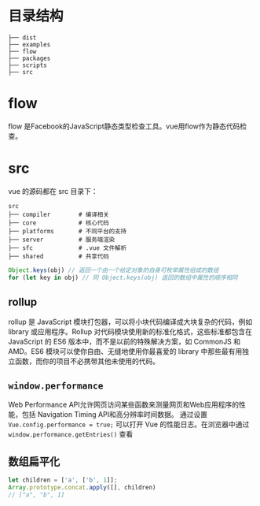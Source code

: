 
# 目录结构
```
├── dist
├── examples
├── flow
├── packages
├── scripts
├── src
```

# flow
flow 是Facebook的JavaScript静态类型检查工具。vue用flow作为静态代码检查。

# src
vue 的源码都在 src 目录下：
```
src
├── compiler        # 编译相关 
├── core            # 核心代码 
├── platforms       # 不同平台的支持
├── server          # 服务端渲染
├── sfc             # .vue 文件解析
├── shared          # 共享代码
```

```js
Object.keys(obj) // 返回一个由一个给定对象的自身可枚举属性组成的数组
for (let key in obj) // 同 Object.keys(obj) 返回的数组中属性的顺序相同
```

## rollup
rollup 是 JavaScript 模块打包器，可以将小块代码编译成大块复杂的代码，例如 library 或应用程序。Rollup 对代码模块使用新的标准化格式，这些标准都包含在 JavaScript 的 ES6 版本中，而不是以前的特殊解决方案，如 CommonJS 和 AMD。ES6 模块可以使你自由、无缝地使用你最喜爱的 library 中那些最有用独立函数，而你的项目不必携带其他未使用的代码。

## `window.performance`
Web Performance API允许网页访问某些函数来测量网页和Web应用程序的性能，包括 Navigation Timing API和高分辨率时间数据。
通过设置 `Vue.config.performance = true;` 可以打开 Vue 的性能日志。在浏览器中通过 `window.performance.getEntries()` 查看

## 数组扁平化

```js
let children = ['a', ['b', 1]];
Array.prototype.concat.apply([], children)
// ["a", "b", 1]
```